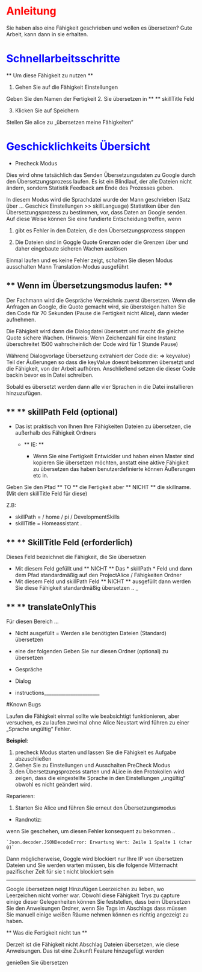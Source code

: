 
# <Span style = "color: #ff0000;"> <strong> Anleitung </span> </strong>

Sie haben also eine Fähigkeit geschrieben und wollen es übersetzen? Gute Arbeit, kann dann in sie erhalten.

# <Span style = "color: #0000FF;"> <strong> Schnellarbeitsschritte </span> </strong>

** Um diese Fähigkeit zu nutzen **

1. Gehen Sie auf die Fähigkeit Einstellungen

Geben Sie den Namen der Fertigkeit 2. Sie übersetzen in ** ** skillTitle Feld

3. Klicken Sie auf Speichern

Stellen Sie alice zu „übersetzen meine Fähigkeiten“

# <Span style = "color: #0000FF;"> <strong> Geschicklichkeits Übersicht </span> </strong>

- Precheck Modus
 
Dies wird ohne tatsächlich das Senden Übersetzungsdaten zu Google durch den Übersetzungsprozess laufen.
Es ist ein Blindlauf, der alle Dateien nicht ändern, sondern Statistik Feedback am Ende des Prozesses geben.

In diesem Modus wird die Sprachdatei wurde der Mann geschrieben (Satz über ... Geschick Einstellungen >> skillLanguage) Statistiken über den Übersetzungsprozess zu bestimmen,
vor, dass Daten an Google senden. Auf diese Weise können Sie eine fundierte Entscheidung treffen, wenn

1. gibt es Fehler in den Dateien, die den Übersetzungsprozess stoppen

2. Die Dateien sind in Goggle Quote Grenzen oder die Grenzen über und daher eingebaute sicheren Wachen auslösen

Einmal laufen und es keine Fehler zeigt, schalten Sie diesen Modus ausschalten Mann Translation-Modus ausgeführt


## ** Wenn im Übersetzungsmodus laufen: **

Der Fachmann wird die Gespräche Verzeichnis zuerst übersetzen. Wenn die Anfragen an Google, die Quote gemacht wird, sie übersteigen
halten Sie den Code für 70 Sekunden (Pause die Fertigkeit nicht Alice), dann wieder aufnehmen.

Die Fähigkeit wird dann die Dialogdatei übersetzt und macht die gleiche Quote sichere Wachen. (Hinweis: Wenn Zeichenzahl
für eine Instanz überschreitet 1500 wahrscheinlich der Code wird für 1 Stunde Pause)

Während Dialogvorlage Übersetzung extrahiert der Code die: => keyvalue} Teil der Äußerungen
so dass die keyValue doesnt bekommen übersetzt und die Fähigkeit, von der Arbeit aufhören. Anschließend setzen die dieser Code backin
bevor es in Datei schreiben.

Sobald es übersetzt werden dann alle vier Sprachen in die Datei installieren hinzuzufügen.

## ** ** skillPath Feld (optional)

- Das ist praktisch von Ihnen Ihre Fähigkeiten Dateien zu übersetzen, die außerhalb des Fähigkeit Ordners

  - ** IE: **
 
    - Wenn Sie eine Fertigkeit Entwickler und haben einen Master sind kopieren Sie übersetzen möchten, anstatt eine aktive Fähigkeit zu übersetzen
das haben benutzerdefinierte können Äußerungen etc in.

Geben Sie den Pfad ** TO ** die Fertigkeit aber ** NICHT ** die skillname. (Mit dem skillTitle Feld für diese)

Z.B:

- skillPath = / home / pi / DevelopmentSkills
- skillTitle = Homeassistant
.

## ** ** SkillTitle Feld (erforderlich)

Dieses Feld bezeichnet die Fähigkeit, die Sie übersetzen

- Mit diesem Feld gefüllt und ** NICHT ** Das * skillPath * Feld und dann dem Pfad standardmäßig auf den ProjectAlice / Fähigkeiten Ordner
- Mit diesem Feld und skillPath Feld ** NICHT ** ausgefüllt dann werden Sie diese Fähigkeit standardmäßig übersetzen ..
_
## ** ** translateOnlyThis

Für diesen Bereich ...

- Nicht ausgefüllt = Werden alle benötigten Dateien (Standard) übersetzen

- eine der folgenden Geben Sie nur diesen Ordner (optional) zu übersetzen
 - Gespräche
 - Dialog
 - instructions_______________________

#Known Bugs

Laufen die Fähigkeit einmal sollte wie beabsichtigt funktionieren, aber versuchen, es zu laufen zweimal ohne Alice Neustart wird
führen zu einer „Sprache ungültig“ Fehler.

**Beispiel**:

1. precheck Modus starten und lassen Sie die Fähigkeit es Aufgabe abzuschließen
2. Gehen Sie zu Einstellungen und Ausschalten PreCheck Modus
3. den Übersetzungsprozess starten und ALice in den Protokollen wird zeigen, dass die eingestellte Sprache in den Einstellungen
„ungültig“ obwohl es nicht geändert wird.

Reparieren:

1. Starten Sie Alice und führen Sie erneut den Übersetzungsmodus

- Randnotiz:

 wenn Sie geschehen, um diesen Fehler konsequent zu bekommen ..
 
 `` `Json.decoder.JSONDecodeError: Erwartung Wert: Zeile 1 Spalte 1 (char 0)` ``
 
 Dann möglicherweise, Goggle wird blockiert nur Ihre IP von übersetzen Dateien und Sie werden warten müssen, bis die folgende Mitternacht pazifischer Zeit für sie t nicht blockiert sein

------------------

Google übersetzen neigt Hinzufügen Leerzeichen zu lieben, wo Leerzeichen nicht vorher war. Obwohl diese Fähigkeit Trys zu capture
einige dieser Gelegenheiten können Sie feststellen, dass beim Übersetzen Sie den Anweisungen Ordner, wenn Sie Tags im Abschlags
dass müssen Sie manuell einige weißen Räume nehmen können es richtig angezeigt zu haben.

** Was die Fertigkeit nicht tun **

Derzeit ist die Fähigkeit nicht Abschlag Dateien übersetzen, wie diese Anweisungen. Das ist eine Zukunft Feature hinzugefügt werden

genießen Sie übersetzen